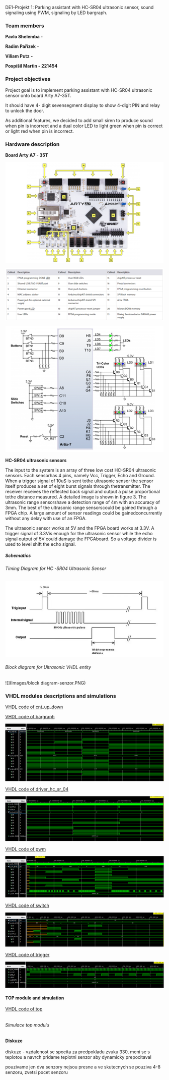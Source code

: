 DE1-Projekt 1: Parking assistant with HC-SR04 ultrasonic sensor, sound signaling using PWM, signaling by LED bargraph.



### Team members

**Pavlo Shelemba** - 

**Radim Pařízek** - 

**Viliam Putz** **-**

**Pospíšil Martin - 221454**





### Project objectives

Project goal is to implement parking assistant with HC-SR04 ultrasonic sensor onto board Arty A7-35T.

It should have 4- digit sevensegment display to show 4-digit PIN and relay to unlock the door.

As additional features, we decided to add small siren to produce sound when pin is incorrect and a dual color LED to light green when pin is correct or light red when pin is incorrect.





### Hardware description

**Board Arty A7 - 35T**

![](Images/Arty_A7-35T.PNG)

![](Images/A7-35T_description.PNG)

![](Images/Arty_parts.PNG)

**HC-SR04 ultrasonic sensors**

The input to the system is an array of three low cost HC-SR04 ultrasonic sensors. Each sensorhas 4 pins, namely Vcc, Trigger, Echo and Ground. When a trigger signal of 10uS is sent tothe ultrasonic sensor the sensor itself produces a set of eight burst signals through thetransmitter. The receiver receives the reflected back signal and output a pulse proportional tothe distance measured. A detailed image is shown in figure 3. The ultrasonic range sensorshave a detection range of 4m with an accuracy of 3mm. The best of the ultrasonic range sensorscould be gained through a FPGA chip. A large amount of sensor readings could be gainedconcurrently without any delay with use of an FPGA.

The ultrasonic sensor works at 5V and the FPGA board works at 3.3V. A trigger signal of 3.3Vis enough for the ultrasonic sensor while the echo signal output of 5V could damage the FPGAboard. So a voltage divider is used to level shift the echo signal.



##### Schematics

######  Timing Diagram for HC -SR04 Ultrasonic Sensor

![](Images/senzor-diagram.PNG)



###### Block diagram for Ultrasonic VHDL entity

![](Images/block diagram-senzor.PNG)

### **VHDL modules descriptions** and simulations

[VHDL code of cnt_up_down](https://github.com/xpospi0g/Digital-electronics-1/blob/main/Project/PROJECT/PROJECT.srcs/sources_1/imports/new/cnt_up_down.vhd)

[VHDL code of bargraph](https://github.com/xshele01/Digital-electronics-1/blob/main/Project/PROJECT/PROJECT.srcs/sources_1/new/driver_hc_sr04.vhd)

![](Images/bargraph.png)



[VHDL code of driver_hc_sr_04](https://github.com/xshele01/Digital-electronics-1/blob/main/Project/PROJECT/PROJECT.srcs/sources_1/new/driver_hc_sr04.vhd)

![](Images/driver.png)



[VHDL code of pwm](https://github.com/xshele01/Digital-electronics-1/blob/main/Project/PROJECT/PROJECT.srcs/sources_1/new/pwm.vhd)

![](Images/pwm.png)



[VHDL code of switch](https://github.com/xshele01/Digital-electronics-1/blob/main/Project/PROJECT/PROJECT.srcs/sources_1/new/switch.vhd)

![](Images/switch.png)



[VHDL code of trigger](https://github.com/xshele01/Digital-electronics-1/blob/main/Project/PROJECT/PROJECT.srcs/sources_1/new/trigger.vhd)

![](Images/trigger.png)



#### TOP module and simulation

[VHDL code of top](https://github.com/xshele01/Digital-electronics-1/blob/main/Project/PROJECT/PROJECT.srcs/sources_1/new/top.vhd)

```vhdl

```



###### Simulace top modulu 

#### Diskuze

diskuze - vzdalenost se spocita za predpokladu zvuku 330, meni se s teplotou a navrch pridame teplotni senzor aby dynamicky prepocitaval 

pouzivame jen dva senzory nejsou presne a ve skutecnych se pouziva 4-8 senzoru, zvetsi pocet senzoru 